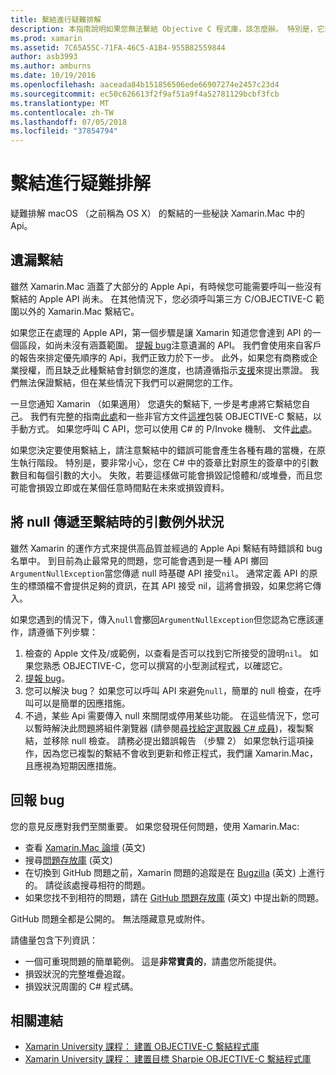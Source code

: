 ```yaml
---
title: 繫結進行疑難排解
description: 本指南說明如果您無法繫結 Objective C 程式庫，該怎麼辦。 特別是，它還會討論遺漏繫結，將 null 傳遞至繫結，並回報 bug 時的引數例外狀況。
ms.prod: xamarin
ms.assetid: 7C65A55C-71FA-46C5-A1B4-955B82559844
author: asb3993
ms.author: amburns
ms.date: 10/19/2016
ms.openlocfilehash: aaceada84b151856506ede66907274e2457c23d4
ms.sourcegitcommit: ec50c626613f2f9af51a9f4a52781129bcbf3fcb
ms.translationtype: MT
ms.contentlocale: zh-TW
ms.lasthandoff: 07/05/2018
ms.locfileid: "37854794"
---
```

# <a name="binding-troubleshooting"></a>繫結進行疑難排解

疑難排解 macOS （之前稱為 OS X） 的繫結的一些秘訣 Xamarin.Mac 中的 Api。

## <a name="missing-bindings"></a>遺漏繫結

雖然 Xamarin.Mac 涵蓋了大部分的 Apple Api，有時候您可能需要呼叫一些沒有繫結的 Apple API 尚未。 在其他情況下，您必須呼叫第三方 C/OBJECTIVE-C 範圍以外的 Xamarin.Mac 繫結它。

如果您正在處理的 Apple API，第一個步驟是讓 Xamarin 知道您會達到 API 的一個區段，如尚未沒有涵蓋範圍。 [提報 bug](#reporting-bugs)注意遺漏的 API。 我們會使用來自客戶的報告來排定優先順序的 Api，我們正致力於下一步。 此外，如果您有商務或企業授權，而且缺乏此種繫結會封鎖您的進度，也請遵循指示[支援](http://xamarin.com/support)來提出票證。 我們無法保證繫結，但在某些情況下我們可以避開您的工作。

一旦您通知 Xamarin （如果適用） 您遺失的繫結下, 一步是考慮將它繫結您自己。 我們有完整的指南[此處](~/cross-platform/macios/binding/overview.md)和一些非官方文件[這裡](http://brendanzagaeski.appspot.com/xamarin/0002.html)包裝 OBJECTIVE-C 繫結，以手動方式。 如果您呼叫 C API，您可以使用 C# 的 P/Invoke 機制、 文件[此處](http://www.mono-project.com/docs/advanced/pinvoke/)。

如果您決定要使用繫結上，請注意繫結中的錯誤可能會產生各種有趣的當機，在原生執行階段。 特別是，要非常小心，您在 C# 中的簽章比對原生的簽章中的引數數目和每個引數的大小。 失敗，若要這樣做可能會損毀記憶體和/或堆疊，而且您可能會損毀立即或在某個任意時間點在未來或損毀資料。

## <a name="argument-exceptions-when-passing-null-to-a-binding"></a>將 null 傳遞至繫結時的引數例外狀況

雖然 Xamarin 的運作方式來提供高品質並經過的 Apple Api 繫結有時錯誤和 bug 名單中。 到目前為止最常見的問題，您可能會遇到是一種 API 擲回`ArgumentNullException`當您傳遞 null 時基礎 API 接受`nil`。 通常定義 API 的原生的標頭檔不會提供足夠的資訊，在其 API 接受 nil，這將會損毀，如果您將它傳入。

如果您遇到的情況下，傳入`null`會擲回`ArgumentNullException`但您認為它應該運作，請遵循下列步驟：

1. 檢查的 Apple 文件及/或範例，以查看是否可以找到它所接受的證明`nil`。 如果您熟悉 OBJECTIVE-C，您可以撰寫的小型測試程式，以確認它。
2. [提報 bug](#reporting-bugs)。
3. 您可以解決 bug？ 如果您可以呼叫 API 來避免`null`，簡單的 null 檢查，在呼叫可以是簡單的因應措施。
4. 不過，某些 Api 需要傳入 null 來關閉或停用某些功能。 在這些情況下，您可以暫時解決此問題將組件瀏覽器 (請參閱[尋找給定選取器 C# 成員](~/mac/app-fundamentals/mac-apis.md#finding_selector))，複製繫結，並移除 null 檢查。 請務必提出錯誤報告 （步驟 2） 如果您執行這項操作，因為您已複製的繫結不會收到更新和修正程式，我們讓 Xamarin.Mac，且應視為短期因應措施。

<a name="reporting-bugs"/>

## <a name="reporting-bugs"></a>回報 bug

您的意見反應對我們至關重要。 如果您發現任何問題，使用 Xamarin.Mac:

- 查看 [Xamarin.Mac 論壇](https://forums.xamarin.com/categories/mac) \(英文\)
- 搜尋[問題存放庫](https://github.com/xamarin/xamarin-macios/issues) \(英文\) 
- 在切換到 GitHub 問題之前，Xamarin 問題的追蹤是在 [Bugzilla](https://bugzilla.xamarin.com/describecomponents.cgi) \(英文\) 上進行的。 請從該處搜尋相符的問題。
- 如果您找不到相符的問題，請在 [GitHub 問題存放庫](https://github.com/xamarin/xamarin-macios/issues/new) \(英文\) 中提出新的問題。

GitHub 問題全都是公開的。 無法隱藏意見或附件。 

請儘量包含下列資訊：

- 一個可重現問題的簡單範例。 這是**非常寶貴的**，請盡您所能提供。 
- 損毀狀況的完整堆疊追蹤。
- 損毀狀況周圍的 C# 程式碼。 

## <a name="related-links"></a>相關連結

- [Xamarin University 課程： 建置 OBJECTIVE-C 繫結程式庫](https://university.xamarin.com/classes/track/all#building-an-objective-c-bindings-library)
- [Xamarin University 課程： 建置目標 Sharpie OBJECTIVE-C 繫結程式庫](https://university.xamarin.com/classes/track/all#build-an-objective-c-bindings-library-with-objective-sharpie)
